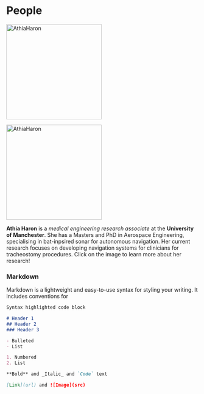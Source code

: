 # People

<a href="https://athiaharon.github.io/">
<p align="left">
           <img alt="AthiaHaron" src="https://athiaharon.github.io/profile.png"
         width=250" height="250">
</p>
      </a>
                                
 <a href="https://athiaharon.github.io/">
         <img alt="AthiaHaron" src="https://athiaharon.github.io/profile.png"
         width=250" height="250">
      </a>
                                
**Athia Haron** is a _medical engineering research associate_ at the **University of Manchester**. She has a Masters and PhD in Aerospace Engineering, specialising in bat-inpsired sonar for autonomous navigation. Her current research focuses on developing navigation systems for clinicians for tracheostomy procedures. Click on the image to learn more about her research!
                                
### Markdown

Markdown is a lightweight and easy-to-use syntax for styling your writing. It includes conventions for

```markdown
Syntax highlighted code block

# Header 1
## Header 2
### Header 3

- Bulleted
- List

1. Numbered
2. List

**Bold** and _Italic_ and `Code` text

[Link](url) and ![Image](src)
```

